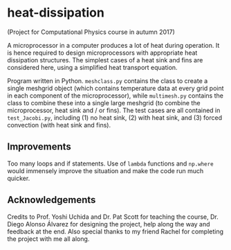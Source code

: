 # heat-dissipation
(Project for Computational Physics course in autumn 2017)

A microprocessor in a computer produces a lot of heat during operation. It is hence required to design microprocessors with appropriate heat dissipation structures. The simplest cases of a heat sink and fins are considered here, using a simplified heat transport equation.

Program written in Python. ```meshclass.py``` contains the class to create a single meshgrid object (which contains temperature data at every grid point in each component of the microprocessor), while ```multimesh.py``` contains the class to combine these into a single large meshgrid (to combine the microprocessor, heat sink and / or fins). The test cases are all contained in ```test_Jacobi.py```, including (1) no heat sink, (2) with heat sink, and (3) forced convection (with heat sink and fins).

## Improvements
Too many loops and if statements. Use of ```lambda``` functions and ```np.where``` would immensely improve the situation and make the code run much quicker.

## Acknowledgements
Credits to Prof. Yoshi Uchida and Dr. Pat Scott for teaching the course, Dr. Diego Alonso Álvarez for designing the project, help along the way and feedback at the end. Also special thanks to my friend Rachel for completing the project with me all along.
